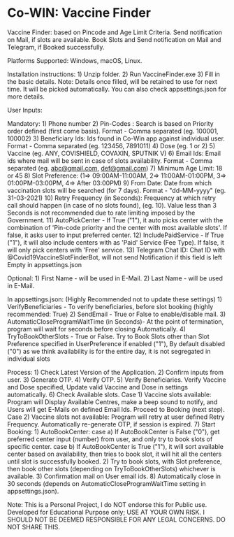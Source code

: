 # Co-WIN: Vaccine Finder
Vaccine Finder: based on Pincode and Age Limit Criteria.
Send notification on Mail, if slots are available.
Book Slots and Send notification on Mail and Telegram, if Booked successfully.

Platforms Supported: Windows, macOS, Linux.

Installation instructions:
	1) Unzip folder.
	2) Run VaccineFinder.exe
	3) Fill in the basic details.
Note: Details once filled, will be retained to use for next time. It will be picked automatically. You can also check appsettings.json for more details.


User Inputs:

Mandatory:
	1) Phone number
	2) Pin-Codes : Search is based on Priority order defined (first come basis). Format - Comma separated (eg. 100001, 100002)
	3) Beneficiary Ids: Ids found in Co-Win app against individual user. Format - Comma separated (eg. 123456, 7891011)
	4) Dose (eg. 1 or 2)
	5) Vaccine (eg. ANY, COVISHIELD, COVAXIN, SPUTNIK V)
	6) Email Ids: Email ids where mail will be sent in case of slots availability. Format - Comma separated (eg. abc@gmail.com, def@gmail.com)
	7) Minimum Age Limit: 18 or 45
	8) Slot Preference: (1=> 09:00AM-11:00AM, 2=> 11:00AM-01:00PM, 3=> 01:00PM-03:00PM, 4=> After 03:00PM)
	9) From Date: Date from which vaccination slots will be searched (for 7 days). Format - "dd-MM-yyyy" (eg. 31-03-2021)
	10) Retry Frequency (in Seconds): Frequency at which retry call should happen (in case of no slots found), (eg. 10). Value less than 3 Seconds is not recommended due to rate limiting imposed by the Government.
	11) AutoPickCenter - If True ("1"), it auto picks center with the combination of 'Pin-code priority and the center with most available slots'. If false, it asks user to input preferred center.
	12) IncludePaidService - If True ("1"), it will also include centers with as 'Paid' Service (Fee Type). If false, it will only pick centers with 'Free' service.
	13) Telegram Chat ID: Chat ID with @Covid19VaccineSlotFinderBot, will not send Notification if this field is left Empty in appsettings.json

Optional:
	1) First Name - will be used in E-Mail.
	2) Last Name - will be used in E-Mail.
	
In appsettings.json: (Highly Recommended not to update these settings)
	1) VerifyBeneficiaries - To verify beneficiaries, before slot booking (highly recommended: True)
	2) SendEmail - True or False to enable/disable mail.
	3) AutomaticCloseProgramWaitTime (in Seconds)- At the point of termination, program will wait for seconds before closing Automatically.
	4) TryToBookOtherSlots - True or False. Try to Book Slots other than Slot Preference specified in UserPreference if enabled ("1"), By default disabled ("0") as we think availability is for the entire day, it is not segregated in individual slots

Process:
	1) Check Latest Version of the Application.
	2) Confirm inputs from user.
	3) Generate OTP.
	4) Verify OTP.
	5) Verify Beneficiaries. Verify Vaccine and Dose specified, Update valid Vaccine and Dose in settings automatically.
	6) Check Available slots.
	Case 1) Vaccine slots available: Program will Display Available Centres, make a beep sound to notify, and Users will get E-Mails on defined Email Ids. Proceed to Booking (next step).			
	Case 2) Vaccine slots not available: Program will retry at user defined Retry Frequency. Automatically re-generate OTP, if session is expired.
	7) Start Booking:
			1) AutoBookCenter:
				case a) If AutoBookCenter is False ("0"), get preferred center input (number) from user, and only try to book slots of specific center. 
				case b) If AutoBookCenter is True ("1"), it will sort available center based on availability, then tries to book slot, it will hit all the centers until slot is successfully booked.
			2) Try to book slots, with Slot preference, then book other slots (depending on TryToBookOtherSlots) whichever is available.
			3) Confirmation mail on User email ids.
	8) Automatically close in 30 seconds (depends on AutomaticCloseProgramWaitTime setting in appsettings.json).
	
	
Note: This is a Personal Project, I do NOT endorse this for Public use. Developed for Educational Purpose only; USE AT YOUR OWN RISK. I SHOULD NOT BE DEEMED RESPONSIBLE FOR ANY LEGAL CONCERNS. DO NOT SHARE THIS.